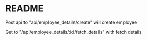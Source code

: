 # README
Post api to "api/employee_details/create" will create employee

Get to "/api/employee_details/:id/fetch_details" with fetch details 
